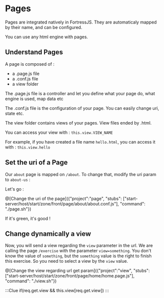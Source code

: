 # Pages

Pages are integrated natively in FortressJS. They are automaticaly mapped by their name, and can be configured.

You can use any html engine with pages.

## Understand Pages

A page is composed of :
* a .page.js file
* a .conf.js file
* a view folder

The .page.js file is a controller and let you define what your page do, what engine is used, map data etc

The .conf.js file is the configuration of your page. You can easily change uri, state etc.

The view folder contains views of your pages. View files ended by .html.

You can access your view with : `this.view.VIEW_NAME`

For example, if you have created a file name `hello.html`, you can access it with : `this.view.hello`

## Set the uri of a Page

Our `about` page is mapped on `/about`. To change that, modify the uri param to `about-us` :

Let's go :

@[Change the uri of the page]({"project":"page", "stubs": ["start-server/host/start/zone/front/page/about/about.conf.js"], "command": "./page.sh"})

If it's green, it's good !

## Change dynamically a view

Now, you will send a view regarding the `view` parameter in the url. We are calling the page `/exercise` with the parameter `view=something`. You don't know the value of `something`, but the `something` value is the right to finish this exercise. So you need to select a view by the `view` value.

 @[Change the view regarding url get param]({"project":"view", "stubs": ["start-server/host/start/zone/front/page/home/home.page.js"], "command": "./view.sh"})

:::Clue
if(req.get.view && this.view[req.get.view])
:::
